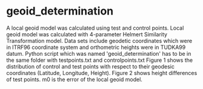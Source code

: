 # geoid_determination
A local geoid model was calculated using test and control points.
Local geoid model was calculated with 4-parameter Helmert Similarity Transformation model.
Data sets include geodetic coordinates which were in ITRF96 coordinate system and orthometric heights were in TUDKA99 datum.
Python script which was named 'geoid_determination' has to be in the same folder with testpoints.txt and controlpoints.txt
Figure 1 shows the distribution of control and test points with respect to their geodesic coordinates (Latitude, Longitude, Height).
Figure 2 shows height differences of test points. m0 is the error of the local geoid model.
